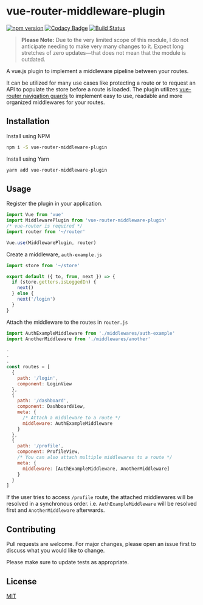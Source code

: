 # vue-router-middleware-plugin

[![npm version](https://badge.fury.io/js/vue-router-middleware-plugin.svg)](https://badge.fury.io/js/vue-router-middleware-plugin) 
[![Codacy Badge](https://api.codacy.com/project/badge/Grade/d1ab723bcfaa460aa9d12ccc7a54bf65)](https://www.codacy.com/manual/dsfx3d/vue-router-middleware-plugin?utm_source=github.com&amp;utm_medium=referral&amp;utm_content=dsfx3d/vue-router-middleware-plugin&amp;utm_campaign=Badge_Grade)
[![Build Status](https://travis-ci.org/dsfx3d/vue-router-middleware-plugin.svg?branch=master)](https://travis-ci.org/dsfx3d/vue-router-middleware-plugin)

> **Please Note:** Due to the very limited scope of this module, I do not anticipate needing to make very many changes to it.  Expect long stretches of zero updates—that does not mean that the module is outdated.

A vue.js plugin to implement a middleware pipeline between your routes.

It can be utilized for many use cases like protecting a route or to request an API to populate the store before a route is loaded.
The plugin utilizes [vue-router navigation guards](https://router.vuejs.org/guide/advanced/navigation-guards.html) to implement easy to use, readable and more organized middlewares for your routes.

## Installation

Install using NPM

```bash
npm i -S vue-router-middleware-plugin
```

Install using Yarn

```bash
yarn add vue-router-middleware-plugin
```

## Usage

Register the plugin in your application.

```javascript
import Vue from 'vue'
import MiddlewarePlugin from 'vue-router-middleware-plugin'
/* vue-router is required */
import router from '~/router'

Vue.use(MiddlewarePlugin, router)
```

Create a middleware, `auth-example.js`

```javascript
import store from '~/store'

export default ({ to, from, next }) => {
  if (store.getters.isLoggedIn) {
    next()
  } else {
    next('/login')
  }
}
```

Attach the middleware to the routes in `router.js`

```javascript
import AuthExampleMiddleware from './middlewares/auth-example'
import AnotherMiddleware from './middlewares/another'

.
.
.
const routes = [
  {
    path: '/login',
    component: LoginView
  },
  {
    path: '/dashboard',
    component: DashboardView,
    meta: {
      /* Attach a middleware to a route */
      middleware: AuthExampleMiddleware
    }
  },
  {
    path: '/profile',
    component: ProfileView,
    /* You can also attach multiple middlewares to a route */
    meta: {
      middleware: [AuthExampleMiddleware, AnotherMiddleware]
    }
  }
]

```

If the user tries to access `/profile` route, the attached middlewares will be resolved in a synchronous order. i.e. `AuthExampleMiddleware` will be resolved first and `AnotherMiddleware` afterwards.

## Contributing

Pull requests are welcome. For major changes, please open an issue first to discuss what you would like to change.

Please make sure to update tests as appropriate.

## License

[MIT](https://choosealicense.com/licenses/mit/)

